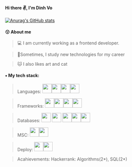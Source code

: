 #### Hi there ✌️, I'm Dinh Vo
[![Anurag's GitHub stats](https://github-readme-stats.vercel.app/api?username=DylanVo28)](https://github.com/anuraghazra/github-readme-stats)

#### 😗 About me
> 💻 I am currently working as a frontend developer.

> 🌼Sometimes, I study new technologies for my career

> 🐱 I also likes art and cat

#### ▪️ My tech stack: 
> Languages: <img src="https://img.icons8.com/fluency/344/javascript.png" width="30" style="display:inline"><img src="https://brandlogos.net/wp-content/uploads/2021/11/java-logo.png" width="30"><img  src="https://docs.soliditylang.org/en/v0.8.15/_static/logo.svg" width="30"><img  src="http://sqladvice.com/wp-content/uploads/2017/07/SQL_phuongnguyen.png" width="30">

> Frameworks: <img src="https://upload.wikimedia.org/wikipedia/commons/thumb/a/a7/React-icon.svg/1150px-React-icon.svg.png" width="30"><img src="https://miro.medium.com/max/560/1*hAAm71eC0mIg3RIA6S4-DQ.png" width="30"><img src="https://docs.nestjs.com/assets/logo-small.svg" width="30"><img src="https://d3njjcbhbojbot.cloudfront.net/api/utilities/v1/imageproxy/https://coursera-course-photos.s3.amazonaws.com/54/4ed1d02bfe11e9b16e4738100f1cb7/logo-java-spring-boot-cloud_.jpg" width="30">

> Databases:  <img src="https://upload.wikimedia.org/wikipedia/commons/2/29/Postgresql_elephant.svg" width="30">
 <img src="https://nghiahsgs.com/wp-content/uploads/2020/08/sql.png" width="30"> <img src="https://thaison.edu.vn/datafiles/setone/1555130678_MSSQLServer.png" width="30"><img src="https://stackjava.com/wp-content/uploads/2018/07/mongodb.png" width="30"><img src="https://miro.medium.com/max/600/1*R4c8lHBHuH5qyqOtZb3h-w.png" width="30">
 
> MSC: <img src="https://pbs.twimg.com/profile_images/1414990564408262661/r6YemvF9_400x400.jpg" width="30"><img src="https://gitlab.com/uploads/-/system/project/avatar/4563480/logo-extra-whitespace.png" width="30">

> Deploy: <img src="https://user-images.githubusercontent.com/33750251/60287980-21aa2700-990b-11e9-9c9d-a79874587a86.png" width="30"><img src="https://gyazo.com/24875377a9eeb65725d6f060af40428f/max_size/1000" width="30">

> Acahievements: 
Hackerrank: Algorithms(2*), SQL(2*)
